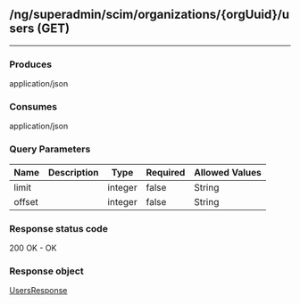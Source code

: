 ## /ng/superadmin/scim/organizations/{orgUuid}/users (GET)
---
### Produces
application/json
### Consumes
application/json
### Query Parameters
| Name | Description | Type | Required | Allowed Values |
| ----------- | ----------- | ----------- | ----------- | ----------- |
| limit |  | integer | false | String |
| offset |  | integer | false | String |
### Response status code
200 OK - OK
### Response object
[UsersResponse](<../../objects/UsersResponse.md>)
